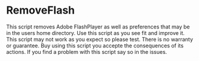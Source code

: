 # RemoveFlash

This script removes Adobe FlashPlayer as well as preferences that may
be in the users home directory. Use this script as you see fit and
improve it. This script may not work as you expect so please test.
There is no warranty or guarantee. Buy using this script you accepte
the consequences of its actions. If you find a problem with this
script say so in the issues.

